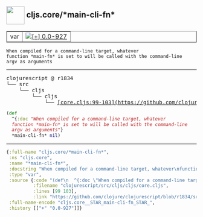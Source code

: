 ## <img width="48px" valign="middle" src="http://i.imgur.com/Hi20huC.png"> cljs.core/\*main-cli-fn\*

 <table border="1">
<tr>
<td>var</td>
<td><a href="https://github.com/cljsinfo/api-refs/tree/0.0-927"><img valign="middle" alt="[+] 0.0-927" src="https://img.shields.io/badge/+-0.0--927-lightgrey.svg"></a> </td>
</tr>
</table>

 <samp>
</samp>

```
When compiled for a command-line target, whatever
function *main-fn* is set to will be called with the command-line
argv as arguments
```

---

 <pre>
clojurescript @ r1834
└── src
    └── cljs
        └── cljs
            └── <ins>[core.cljs:99-103](https://github.com/clojure/clojurescript/blob/r1834/src/cljs/cljs/core.cljs#L99-L103)</ins>
</pre>

```clj
(def
  ^{:doc "When compiled for a command-line target, whatever
  function *main-fn* is set to will be called with the command-line
  argv as arguments"}
  *main-cli-fn* nil)
```


---

```clj
{:full-name "cljs.core/*main-cli-fn*",
 :ns "cljs.core",
 :name "*main-cli-fn*",
 :docstring "When compiled for a command-line target, whatever\nfunction *main-fn* is set to will be called with the command-line\nargv as arguments",
 :type "var",
 :source {:code "(def\n  ^{:doc \"When compiled for a command-line target, whatever\n  function *main-fn* is set to will be called with the command-line\n  argv as arguments\"}\n  *main-cli-fn* nil)",
          :filename "clojurescript/src/cljs/cljs/core.cljs",
          :lines [99 103],
          :link "https://github.com/clojure/clojurescript/blob/r1834/src/cljs/cljs/core.cljs#L99-L103"},
 :full-name-encode "cljs.core__STAR_main-cli-fn_STAR_",
 :history [["+" "0.0-927"]]}

```
